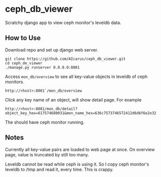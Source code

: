 ceph_db_viewer
==============

Scratchy django app to view ceph monitor's leveldb data.

How to Use
---

Download repo and set up django web server.

```
git clone https://github.com/AIcarus/ceph_db_viewer.git
cd ceph_de_viewer
./manage.py runserver 0.0.0.0:8081

```

Access `mon_db/overview` to see all key-value objects in leveldb of ceph monitors.
```
http://<host>:8081`/mon_db/overview
```

Click any key name of an object, will show detail page. For example
```
http://<host>:8081/mon_db/detail?object_key_hex=617574680031&mon_name_hex=636c7573746572412d6d6f6e2e32
```

The <host> should have ceph monitor running.

Notes
---

Currently all key-value pairs are loaded to web page at once. On overview page, value is truncated by still too many.

Leveldb cannot be read while ceph is using it. So I copy ceph monitor's leveldb to /tmp and read it, every time. This is crappy.

